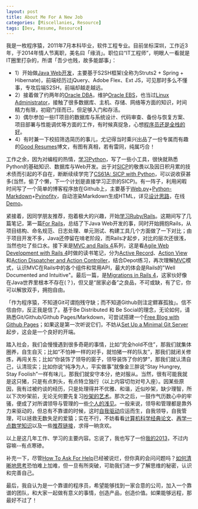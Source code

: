```yaml
---
layout: post
title: About Me For A New Job
categories: [Miscellanies, Resource]
tags: [Dev, Resume, Resource]
---
```



我是一枚程序猿，2011年7月本科毕业，软件工程专业。目前坐标深圳，工作近3年，于2014年情人节离职，美名曰「缘消」。职位曰“IT工程师”，明眼人一看就是IT圈里打杂的，所谓「吾少也贱，故多能鄙事」：

* 1）开始做[Java Web开发](http://dylanninin.com/blog/2013/10/09/java_resource.html)，主要基于S2SH框架(全称为Struts2 + Spring + Hibernate)，前端经历过jQuery、Adobe Flex、Ext JS，可见那时多么不懂事，专攻后端S2SH，前端却越走越远。
* 2）接着做了约两年的[Oracle DBA](http://dylanninin.com/blog/2013/10/26/oracle_dba.html)，维护[Oracle EBS](http://dylanninin.com/blog/2013/10/25/oracle_ebs.html)，也当过[Linux Administrator](http://dylanninin.com/blog/2013/10/25/linux.html)，接触了很多数据库、主机、存储、网络等方面的知识，时间精力有限，初窥门径而已，但足够入门和存活。
* 3）偶尔参加一些IT项目的数据库与系统设计、代码审查、备份与恢复方案、项目部署与性能调优等方面的工作，有时候真捉急，心想[程序员还是全栈的好](http://www.zhihu.com/question/22420900)。
* 4）有时兼一下校招筛选简历的事儿，尤记得当时乘兴出品了一份专属而有趣的[Good Resumes](http://dylanninin.com/blog/2013/11/10/resumes.html)博文，有图有真相，若有雷同，纯属巧合！

工作之余，因为对编程的热情，[学习Python](http://dylanninin.com/blog/2013/11/23/python_resource.html)，写了一些小工具，很快就熟悉Python的基础知识、数据库与Web开发。出于对[SICP](http://mitpress.mit.edu/sicp/)的敬畏以及因日积月累的技术债而引起的不自在，断断续续学完了[CS61A: SICP with Python](http://www-inst.eecs.berkeley.edu/~cs61a/fa11/61a-python/content/www/index.html)，可以说收获甚多(当然，偷了个懒，下一个计划是直接学习正宗的SICP)。有一阵子，利用闲暇时间写了一个简单的博客程序放在Github上，主要基于[Web.py](http://webpy.org/)+[Python-Markdown](https://github.com/waylan/Python-Markdown)+[Pyinofity](https://github.com/seb-m/pyinotify)，自动渲染Markdown生成HTML，详见[设计思路](https://github.com/dylanninin/blog/)，在线[Demo](http://ec2-54-254-45-254.ap-southeast-1.compute.amazonaws.com/)。

紧接着，因同学朋友推荐，抱着极大的兴趣，开始[学习Ruby/Rails](http://dylanninin.com/blog/2014/01/02/rails.html)。这期间写了几篇笔记，第一篇[For Rails](http://dylanninin.com/blog/2013/11/11/for_rails.html)，总结了下Java Web开发的事，同时开始拥抱Rails，从项目结构、命名规范、日志处理、单元测试、构建工具几个方面做了一下对比；由于项目开发不多，Java还停留在啃老阶段，而Rails才起步，对比的层次还很浅，当然也吐了些口水。接下来是[MVC and Rails 4](http://dylanninin.com/blog/2013/11/27/rails4_mvc.html)系列，这是看[Agile Web Development with Rails 4](http://book.douban.com/subject/24718727/)时做的读书笔记，分为[Active Record](http://dylanninin.com/blog/2013/11/25/rails4_ar.html)、[Action View](http://dylanninin.com/blog/2013/11/26/rails4_av.html)和[Action Dispatcher and Action Controller](http://dylanninin.com/blog/2013/11/26/rails4_ad_ac.html)，结合Depot练习，再次理解[MVC](http://en.wikipedia.org/wiki/Model%E2%80%93view%E2%80%93controller)模式，认识MVC在Rails中的各个组件和常用API，最大的体会是Rails的"Well Documented and Intuitive"。最后一篇，是[Migrations in Rails 4](http://dylanninin.com/blog/2013/11/25/rails4_migrations.html)，这家伙好像在Java世界里根本不存在(？)，但又是“居家必备”之良品，不可或缺，有了它，你可以解放双手，拥抱自由。

「作为程序猿，不知道Git可谓抱残守缺；而不知道Github则注定鳏寡孤独」。信不信由你，反正我是信了。基于Be Distributed 和 Be Social的理念，无论如何，请熟悉Git/Github/Github Pages/Markdown，可尝试搭建一个[Free Blog with Github Pages](http://dylanninin.com/blog/2013/11/02/free_blogs.html)；如果这是第一次听说它们，不妨从[Set Up a Minimal Git Server](http://dylanninin.com/blog/2013/12/23/git_server.html)起步，这会是一个良好的开端。

踏入社会，我们会慢慢遇到很多奇葩的事情，比如“完全hold不住”，那我们就集体圈养，自生自灭；比如“不怕神一样的对手，就怕猪一样的队友”，那我们就闭关修炼，再闯关东；比如“你装饰了领导的窗子，领导装饰了你的梦”，那我们就认清自己，认清现实；比如你说“纯净为人，平实做事”就像金三胖说“Stay Hungrey, Stay Foolish”一样有味儿，那我们就安守本分，绝对服从。当然，很有可能我就是这只猪，只是有点刺头，有点特立独行（以上内容切勿对号入座）。因某些原因，我有过被约谈的经历，只是处理得并不优雅、和谐，近似吵架，缺少理智，所以下次吵架前，无论无何要先复习[吵架的艺术](http://dylanninin.com/blog/2013/12/08/disagree.html)。那次之后，一鼓作气历数心中的牢骚，便成了对所谓领导与管理的一些[个人的浅见](http://dylanninin.com/blog/2013/12/07/management.html)。一般来说，领导和管理都是靠外力来驱动的，但总有不靠谱的时候，这时[自我驱动](http://dylanninin.com/blog/2013/12/28/self-driven.html)应运而生，自我领导，自我管理，可以拯救无数失足的爱猿；实在不行，不妨看看[计算机科学经典论文](http://dylanninin.com/blog/2013/12/12/classical_cs_texts.html)、[再学一点数学知识](http://dylanninin.com/blog/2013/12/06/math.html)以及一些[推荐链接](http://dylanninin.com/links.html)，求得一晌贪欢。

以上是这几年工作、学习的主要内容。忘说了，我也写了一份[我的2013](http://dylanninin.com/blog/2014/01/02/my2013.html)，不过内容嘛--有点寒碜。

补充一下，尽管[How To Ask For Help](http://dylanninin.com/blog/2013/12/30/ask_for_help.html)已经被说烂，但你真的会问问题吗？[如何清晰地思考](http://dylanninin.com/blog/2013/12/11/thinking.html)恐怕难上加难，但一旦有所突破，可助我们进一步了解思维的秘密，认识和完善自己。

最后，我自认为是一个靠谱的程序员，希望能够找到一家合意的公司，加入一个靠谱的团队，和大家一起做有意义的事情，创造产品，创造价值。如果能够远程，那最好不过了！
